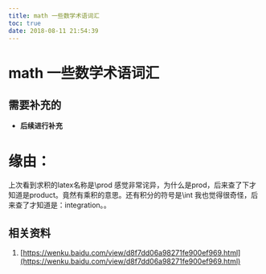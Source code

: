 ```yaml
---
title: math 一些数学术语词汇
toc: true
date: 2018-08-11 21:54:39
---
```

# math 一些数学术语词汇

## 需要补充的

- **后续进行补充**



# 缘由：


上次看到求积的latex名称是\prod 感觉非常诧异，为什么是prod，后来查了下才知道是product。竟然有乘积的意思。还有积分的符号是\int 我也觉得很奇怪，后来查了才知道是：integration。。




## 相关资料

1. [https://wenku.baidu.com/view/d8f7dd06a98271fe900ef969.html](https://wenku.baidu.com/view/d8f7dd06a98271fe900ef969.html)
